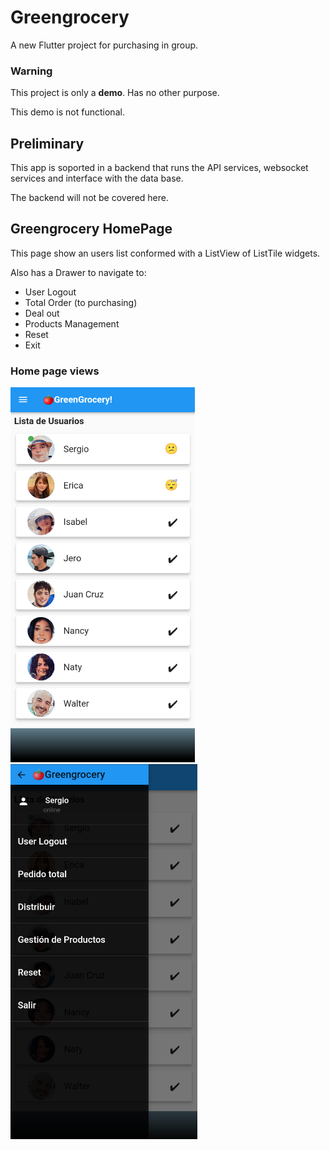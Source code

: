 # Greengrocery

A new Flutter project for purchasing in group.

### Warning

This project is only a **demo**. Has no other purpose.

This demo is not functional.

## Preliminary

This app is soported in a backend that runs the API services, websocket services and interface with the data base.

The backend will not be covered here.

## Greengrocery HomePage

This page show an users list conformed with a ListView of ListTile widgets.

Also has a Drawer to navigate to:

- User Logout
- Total Order (to purchasing)
- Deal out
- Products Management
- Reset
- Exit

### Home page views

<img src='/front_end/assets/images/home_page.png' alt='Home Page' height='600'>
<img src='/front_end/assets/images/drawer.png' alt='Drawer' height='600'>
